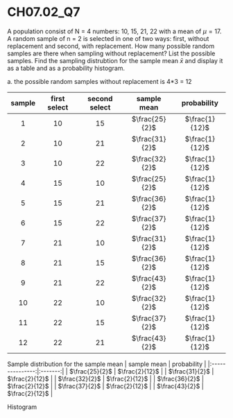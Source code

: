 # CH07.02_Q7 #
A population consist of N = 4 numbers: 10, 15, 21, 22 with a mean of $\mu = 17$. 
A random sample of n = 2 is selected in one of two ways: first, without replacement and second, with replacement.
How many possible random samples are there when sampling without replacement? List the possible samples.
Find the sampling distrubtion for the sample mean $\bar x$ and display it as a table and as a probability histogram.

a. the possible random samples without replacement is 4*3 = 12

| sample |first select | second select | sample mean       | probability |
|:------:|:-----------:|:-------------:|:-----------------:|:-------------:|
| 1      | 10          |  15           | $\frac{25}{2}$ | $\frac{1}{12}$ |
| 2      | 10          |  21           | $\frac{31}{2}$ | $\frac{1}{12}$ |
| 3      | 10          |  22           | $\frac{32}{2}$ | $\frac{1}{12}$ |
| 4      | 15          |  10           | $\frac{25}{2}$ | $\frac{1}{12}$ |
| 5      | 15          |  21           | $\frac{36}{2}$ | $\frac{1}{12}$ |
| 6      | 15          |  22           | $\frac{37}{2}$ | $\frac{1}{12}$ |
| 7      | 21          |  10           | $\frac{31}{2}$ | $\frac{1}{12}$ |
| 8      | 21          |  15           | $\frac{36}{2}$ | $\frac{1}{12}$ |
| 9      | 21          |  22           | $\frac{43}{2}$ | $\frac{1}{12}$ |
| 10     | 22          |  10           | $\frac{32}{2}$ | $\frac{1}{12}$ |
| 11     | 22          |  15           | $\frac{37}{2}$ | $\frac{1}{12}$ |
| 12     | 22          |  21           | $\frac{43}{2}$ | $\frac{1}{12}$ |


Sample distribution for the sample mean
| sample mean | probability |
|:---------------:|:-------:|
| $\frac{25}{2}$ | $\frac{2}{12}$ |
| $\frac{31}{2}$ | $\frac{2}{12}$ |
| $\frac{32}{2}$ | $\frac{2}{12}$ |
| $\frac{36}{2}$ | $\frac{2}{12}$ |
| $\frac{37}{2}$ | $\frac{2}{12}$ |
| $\frac{43}{2}$ | $\frac{2}{12}$ |

Histogram


